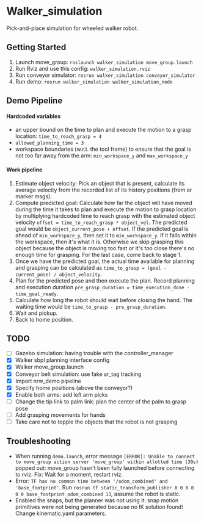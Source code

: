 # Walker_simulation

Pick-and-place simulation for wheeled walker robot.

## Getting Started

1. Launch move_group: ```roslaunch walker_simulation move_group.launch```
2. Run Rviz and use this config: ```walker_simulation.rviz```
3. Run conveyor simulator: ```rosrun walker_simulation conveyor_simulator```
4. Run demo: ```rosrun walker_simulation walker_simulation_node```

## Demo Pipeline

#### Hardcoded variables

- an upper bound on the time to plan and execute the motion to a grasp location: `time_to_reach_grasp = 4`
- `allowed_planning_time = 3`
- workspace boundaries (w.r.t. the tool frame) to ensure that the goal is not too far away from the arm: `min_workspace_y` and `max_workspace_y`

#### Work pipeline

1. Estimate object velocity: Pick an object that is present, calculate its average velocity from the recorded list of its history positions (from ar marker msgs).
2. Compute predicted goal: Calculate how far the object will have moved during the time it takes to plan and execute the motion to grasp location by multiplying hardcoded time to reach grasp with the estimated object velocity `offset = time_to_reach_grasp * object_vel`. The predicted goal would be `object_current_pose + offset`. If the predicted goal is ahead of `min_workspace_y`, then set it to `min_workspace_y`. If it falls within the workspace, then it's what it is. Otherwise we skip grasping this object because the object is moving too fast or it's too close there's no enough time for grasping. For the last case, come back to stage 1.
3. Once we have the predicted goal, the actual time available for planning and grasping can be calculated as `time_to_grasp = (goal - current_pose) / object_velocity`.
4. Plan for the predicted pose and then execute the plan. Record planning and execution duration `pre_grasp_duration = time_execution_done - time_goal_ready`.
5. Calculate how long the robot should wait before closing the hand. The waiting time would be `time_to_grasp - pre_grasp_duration`.
6. Wait and pickup.
7. Back to home position.

## TODO

- [ ] Gazebo simulation: having trouble with the controller_manager
- [x] Walker sbpl planning interface config
- [x] Walker move_group.launch
- [x] Conveyor belt simulation: use fake ar_tag tracking
- [x] Import nrw_demo pipeline
- [x] Specify home positions (above the conveyor?)
- [x] Enable both arms: add left arm picks
- [ ] Change the tip link to palm link: plan the center of the palm to grasp pose
- [ ] Add grasping movements for hands
- [ ] Take care not to topple the objects that the robot is not grasping 

## Troubleshooting

- When running ```demo.launch```, error message ```[ERROR]: Unable to connect to move_group action server 'move_group' within allotted time (30s)``` popped out: move_group hasn't been fully launched before connecting to rviz. Fix: Wait for a moment, restart rviz. 
- Error: ```TF has no common time between '/odom_combined' and 'base_footprint'```. Run ```rosrun tf static_transform_publisher 0 0 0 0 0 0 base_footprint odom_combined 13```, assume the robot is static.
- Enabled the snaps, but the planner was not using it: snap motion primitives were not being generated because no IK solution found! Change kinematic.yaml parameters.
